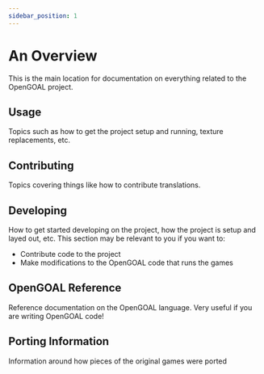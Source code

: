 ```yaml
---
sidebar_position: 1
---
```


# An Overview

This is the main location for documentation on everything related to the OpenGOAL project.

## Usage

Topics such as how to get the project setup and running, texture replacements, etc.

## Contributing

Topics covering things like how to contribute translations.

## Developing

How to get started developing on the project, how the project is setup and layed out, etc.  This section may be relevant to you if you want to:
- Contribute code to the project
- Make modifications to the OpenGOAL code that runs the games

## OpenGOAL Reference

Reference documentation on the OpenGOAL language.  Very useful if you are writing OpenGOAL code!

## Porting Information

Information around how pieces of the original games were ported

